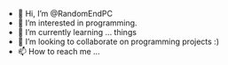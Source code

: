 - 👋 Hi, I’m @RandomEndPC
- 👀 I’m interested in programming.
- 🌱 I’m currently learning ... things
- 💞️ I’m looking to collaborate on programming projects :)
- 📫 How to reach me ...

<!---
RandomEndPC/RandomEndPC is a ✨ special ✨ repository because its `README.md` (this file) appears on your GitHub profile.
You can click the Preview link to take a look at your changes.
--->
